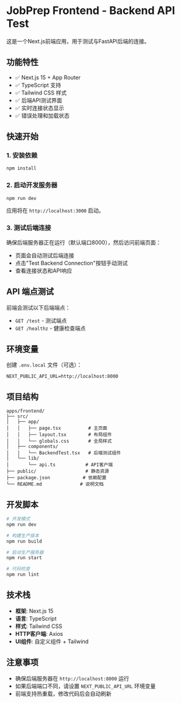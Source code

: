 # JobPrep Frontend - Backend API Test

这是一个Next.js前端应用，用于测试与FastAPI后端的连接。

## 功能特性

- ✅ Next.js 15 + App Router
- ✅ TypeScript 支持
- ✅ Tailwind CSS 样式
- ✅ 后端API测试界面
- ✅ 实时连接状态显示
- ✅ 错误处理和加载状态

## 快速开始

### 1. 安装依赖

```bash
npm install
```

### 2. 启动开发服务器

```bash
npm run dev
```

应用将在 `http://localhost:3000` 启动。

### 3. 测试后端连接

确保后端服务器正在运行（默认端口8000），然后访问前端页面：

- 页面会自动测试后端连接
- 点击"Test Backend Connection"按钮手动测试
- 查看连接状态和API响应

## API 端点测试

前端会测试以下后端端点：

- `GET /test` - 测试端点
- `GET /healthz` - 健康检查端点

## 环境变量

创建 `.env.local` 文件（可选）：

```env
NEXT_PUBLIC_API_URL=http://localhost:8000
```

## 项目结构

```text
apps/frontend/
├── src/
│   ├── app/
│   │   ├── page.tsx          # 主页面
│   │   ├── layout.tsx        # 布局组件
│   │   └── globals.css       # 全局样式
│   ├── components/
│   │   └── BackendTest.tsx   # 后端测试组件
│   └── lib/
│       └── api.ts           # API客户端
├── public/                  # 静态资源
├── package.json            # 依赖配置
└── README.md              # 说明文档
```

## 开发脚本

```bash
# 开发模式
npm run dev

# 构建生产版本
npm run build

# 启动生产服务器
npm run start

# 代码检查
npm run lint
```

## 技术栈

- **框架**: Next.js 15
- **语言**: TypeScript
- **样式**: Tailwind CSS
- **HTTP客户端**: Axios
- **UI组件**: 自定义组件 + Tailwind

## 注意事项

- 确保后端服务器在 `http://localhost:8000` 运行
- 如果后端端口不同，请设置 `NEXT_PUBLIC_API_URL` 环境变量
- 前端支持热重载，修改代码后会自动刷新
